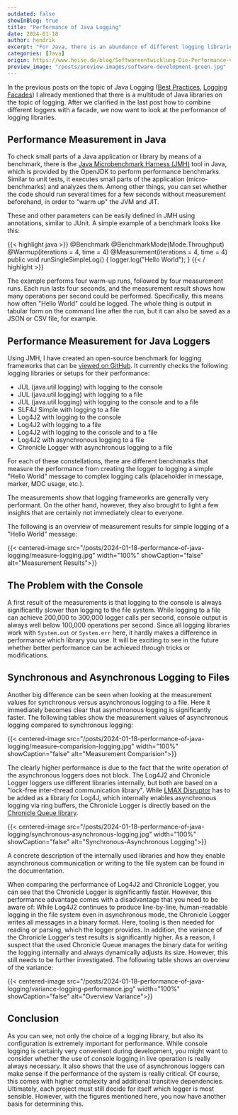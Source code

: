 ```yaml
---
outdated: false
showInBlog: true
title: "Performance of Java Logging"
date: 2024-01-18
author: hendrik
excerpt: "For Java, there is an abundance of different logging libraries and possibilities to output log messages. But which of them are really performant?"
categories: [Java]
origin: https://www.heise.de/blog/Softwareentwicklung-Die-Performance-von-Java-Logging-9278737.html
preview_image: "/posts/preview-images/software-development-green.jpg"
---
```


In the previous posts on the topic of Java Logging ([Best Practices](https://open-elements.com/posts/2023/02/07/best-practices-and-anti-pattern-for-logging-in-java-and-other-languages/), [Logging Facades](https://open-elements.com/posts/2023/06/22/logging-facades-for-java/)) I already mentioned that there is a multitude of Java libraries on the topic of logging.
After we clarified in the last post how to combine different loggers with a facade, we now want to look at the performance of logging libraries.

## Performance Measurement in Java

To check small parts of a Java application or library by means of a benchmark, there is the [Java Microbenchmark Harness (JMH)](https://github.com/openjdk/jmh) tool in Java, which is provided by the OpenJDK to perform performance benchmarks.
Similar to unit tests, it executes small parts of the application (micro-benchmarks) and analyzes them.
Among other things, you can set whether the code should run several times for a few seconds without measurement beforehand, in order to "warm up" the JVM and JIT.

These and other parameters can be easily defined in JMH using annotations, similar to JUnit.
A simple example of a benchmark looks like this:

{{< highlight java >}}
@Benchmark
@BenchmarkMode(Mode.Throughput)
@Warmup(iterations = 4, time = 4)
@Measurement(iterations = 4, time = 4)
public void runSingleSimpleLog() {
    logger.log("Hello World");
}
{{< / highlight >}}

The example performs four warm-up runs, followed by four measurement runs.
Each run lasts four seconds, and the measurement result shows how many operations per second could be performed.
Specifically, this means how often "Hello World" could be logged.
The whole thing is output in tabular form on the command line after the run, but it can also be saved as a JSON or CSV file, for example.

## Performance Measurement for Java Loggers

Using JMH, I have created an open-source benchmark for logging frameworks that can be [viewed on GitHub](https://github.com/OpenElements/java-logger-benchmark).
It currently checks the following logging libraries or setups for their performance:

* JUL (java.util.logging) with logging to the console
* JUL (java.util.logging) with logging to a file
* JUL (java.util.logging) with logging to the console and to a file
* SLF4J Simple with logging to a file
* Log4J2 with logging to the console
* Log4J2 with logging to a file
* Log4J2 with logging to the console and to a file
* Log4J2 with asynchronous logging to a file
* Chronicle Logger with asynchronous logging to a file

For each of these constellations, there are different benchmarks that measure the performance from creating the logger to logging a simple "Hello World" message to complex logging calls (placeholder in message, marker, MDC usage, etc.).

The measurements show that logging frameworks are generally very performant.
On the other hand, however, they also brought to light a few insights that are certainly not immediately clear to everyone.

The following is an overview of measurement results for simple logging of a "Hello World" message:

{{< centered-image src="/posts/2024-01-18-performance-of-java-logging/measure-logging.jpg" width="100%" showCaption="false" alt="Measurement Results">}}

## The Problem with the Console

A first result of the measurements is that logging to the console is always significantly slower than logging to the file system.
While logging to a file can achieve 200,000 to 300,000 logger calls per second, console output is always well below 100,000 operations per second.
Since all logging libraries work with `System.out` or `System.err` here, it hardly makes a difference in performance which library you use.
It will be exciting to see in the future whether better performance can be achieved through tricks or modifications.

## Synchronous and Asynchronous Logging to Files

Another big difference can be seen when looking at the measurement values for synchronous versus asynchronous logging to a file.
Here it immediately becomes clear that asynchronous logging is significantly faster.
The following tables show the measurement values of asynchronous logging compared to synchronous logging:

{{< centered-image src="/posts/2024-01-18-performance-of-java-logging/measure-comparision-logging.jpg" width="100%" showCaption="false" alt="Measurement Comparision">}}

The clearly higher performance is due to the fact that the write operation of the asynchronous loggers does not block.
The Log4J2 and Chronicle Logger loggers use different libraries internally, but both are based on a "lock-free inter-thread communication library".
While [LMAX Disruptor](https://github.com/LMAX-Exchange/disruptor) has to be added as a library for Log4J, which internally enables asynchronous logging via ring buffers, the Chronicle Logger is directly based on the [Chronicle Queue library](https://github.com/OpenHFT/Chronicle-Queue).

{{< centered-image src="/posts/2024-01-18-performance-of-java-logging/synchronous-asynchronous-logging.jpg" width="100%" showCaption="false" alt="Synchronous-Asynchronous Logging">}}

A concrete description of the internally used libraries and how they enable asynchronous communication or writing to the file system can be found in the documentation.

When comparing the performance of Log4J2 and Chronicle Logger, you can see that the Chronicle Logger is significantly faster.
However, this performance advantage comes with a disadvantage that you need to be aware of: While Log4J2 continues to produce line-by-line, human-readable logging in the file system even in asynchronous mode, the Chronicle Logger writes all messages in a binary format.
Here, tooling is then needed for reading or parsing, which the logger provides.
In addition, the variance of the Chronicle Logger's test results is significantly higher.
As a reason, I suspect that the used Chronicle Queue manages the binary data for writing the logging internally and always dynamically adjusts its size.
However, this still needs to be further investigated.
The following table shows an overview of the variance:

{{< centered-image src="/posts/2024-01-18-performance-of-java-logging/variance-logging-performance.jpg" width="100%" showCaption="false" alt="Overview Variance">}}

## Conclusion

As you can see, not only the choice of a logging library, but also its configuration is extremely important for performance.
While console logging is certainly very convenient during development, you might want to consider whether the use of console logging in live operation is really always necessary.
It also shows that the use of asynchronous loggers can make sense if the performance of the system is really critical.
Of course, this comes with higher complexity and additional transitive dependencies.
Ultimately, each project must still decide for itself which logger is most sensible.
However, with the figures mentioned here, you now have another basis for determining this.